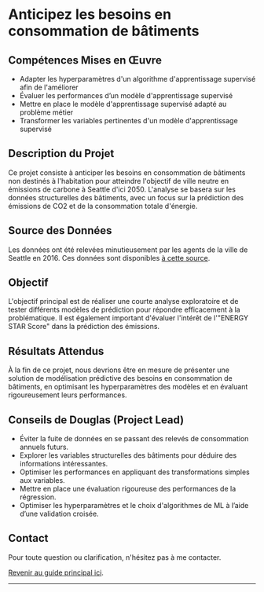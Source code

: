 # Anticipez les besoins en consommation de bâtiments

## Compétences Mises en Œuvre
- Adapter les hyperparamètres d'un algorithme d'apprentissage supervisé afin de l'améliorer
- Évaluer les performances d’un modèle d'apprentissage supervisé
- Mettre en place le modèle d'apprentissage supervisé adapté au problème métier
- Transformer les variables pertinentes d'un modèle d'apprentissage supervisé

## Description du Projet
Ce projet consiste à anticiper les besoins en consommation de bâtiments non destinés à l'habitation pour atteindre l'objectif de ville neutre en émissions de carbone à Seattle d'ici 2050. L'analyse se basera sur les données structurelles des bâtiments, avec un focus sur la prédiction des émissions de CO2 et de la consommation totale d'énergie.

## Source des Données
Les données ont été relevées minutieusement par les agents de la ville de Seattle en 2016. Ces données sont disponibles [à cette source](https://data.seattle.gov/dataset/2016-Building-Energy-Benchmarking/2bpz-gwpy/about_data).

## Objectif
L'objectif principal est de réaliser une courte analyse exploratoire et de tester différents modèles de prédiction pour répondre efficacement à la problématique. Il est également important d'évaluer l'intérêt de l'"ENERGY STAR Score" dans la prédiction des émissions.

## Résultats Attendus
À la fin de ce projet, nous devrions être en mesure de présenter une solution de modélisation prédictive des besoins en consommation de bâtiments, en optimisant les hyperparamètres des modèles et en évaluant rigoureusement leurs performances.

## Conseils de Douglas (Project Lead)
- Éviter la fuite de données en se passant des relevés de consommation annuels futurs.
- Explorer les variables structurelles des bâtiments pour déduire des informations intéressantes.
- Optimiser les performances en appliquant des transformations simples aux variables.
- Mettre en place une évaluation rigoureuse des performances de la régression.
- Optimiser les hyperparamètres et le choix d'algorithmes de ML à l’aide d’une validation croisée.

## Contact
Pour toute question ou clarification, n'hésitez pas à me contacter.

[Revenir au guide principal ici](DataScience-Projects/README.md).

--- 

